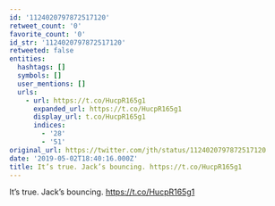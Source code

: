 ```yaml
---
id: '1124020797872517120'
retweet_count: '0'
favorite_count: '0'
id_str: '1124020797872517120'
retweeted: false
entities:
  hashtags: []
  symbols: []
  user_mentions: []
  urls:
    - url: https://t.co/HucpR165g1
      expanded_url: https://t.co/HucpR165g1
      display_url: t.co/HucpR165g1
      indices:
        - '28'
        - '51'
original_url: https://twitter.com/jth/status/1124020797872517120
date: '2019-05-02T18:40:16.000Z'
title: It’s true. Jack’s bouncing. https://t.co/HucpR165g1
---
```


It’s true. Jack’s bouncing. https://t.co/HucpR165g1